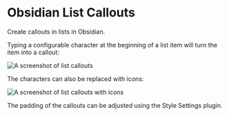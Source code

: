 # Obsidian List Callouts

Create callouts in lists in Obsidian.

Typing a configurable character at the beginning of a list item will turn the item into a callout:

<img src="https://raw.githubusercontent.com/mgmeyers/obsidian-pandoc-reference-list/main/screenshots/01.png" alt="A screenshot of list callouts">

The characters can also be replaced with icons:

<img src="https://raw.githubusercontent.com/mgmeyers/obsidian-pandoc-reference-list/main/screenshots/02.png" alt="A screenshot of list callouts with icons">

The padding of the callouts can be adjusted using the Style Settings plugin.